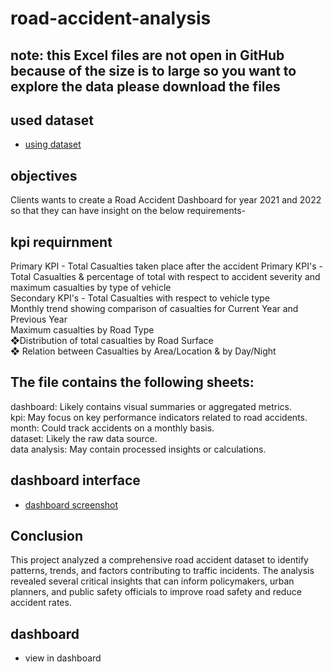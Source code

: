 # road-accident-analysis
## note: this Excel files are not open in GitHub because of the size is to large so you want to explore the data please download the files
## used dataset
- <a href="https://github.com/sudheerbabuk14/road-accident-analysis-using-excel/blob/main/Road%20Accident%20Data%20set.xlsx"> using dataset </a>
## objectives
Clients wants to create a Road Accident Dashboard for year 2021 and 2022 so that they can
have insight on the below requirements-
## kpi requirnment
Primary KPI - Total Casualties taken place after the accident
Primary KPI's - Total Casualties & percentage of total with respect to accident severity and maximum casualties by type of vehicle    
Secondary KPI's - Total Casualties with respect to vehicle type            
Monthly trend showing comparison of casualties for Current Year and Previous Year    
Maximum casualties by Road Type    
❖Distribution of total casualties by Road Surface     
❖ Relation between Casualties by Area/Location & by Day/Night
## The file contains the following sheets:
dashboard: Likely contains visual summaries or aggregated metrics.   
kpi: May focus on key performance indicators related to road accidents.    
month: Could track accidents on a monthly basis.      
dataset: Likely the raw data source.     
data analysis: May contain processed insights or calculations.    
## dashboard interface
- <a href="https://github.com/sudheerbabuk14/road-accident-analysis-using-excel/blob/main/road%20accident%20dashboard%20screen%20shot.png"> dashboard screenshot</a>
## Conclusion
This project analyzed a comprehensive road accident dataset to identify patterns, trends, and factors contributing to traffic incidents. The analysis revealed several critical insights that can inform policymakers, urban planners, and public safety officials to improve road safety and reduce accident rates.
## dashboard
- <a herc="https://github.com/sudheerbabuk14/road-accident-analysis-using-excel/blob/main/road%20accident%20dashboard.xlsx">view in dashboard </a>
